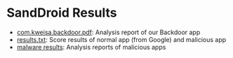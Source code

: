 # SandDroid Results

* [com.kweisa.backdoor.pdf](https://github.com/rymuff/os-data-availability/blob/master/SandDroid/com.kweisa.backdoor.pdf): Analysis report of our Backdoor app
* [results.txt](https://github.com/rymuff/os-data-availability/blob/master/SandDroid/results.txt): Score results of normal app (from Google) and malicious app
* [malware results](https://github.com/rymuff/os-data-availability/tree/master/SandDroid/malware%20results): Analysis reports of malicious apps
